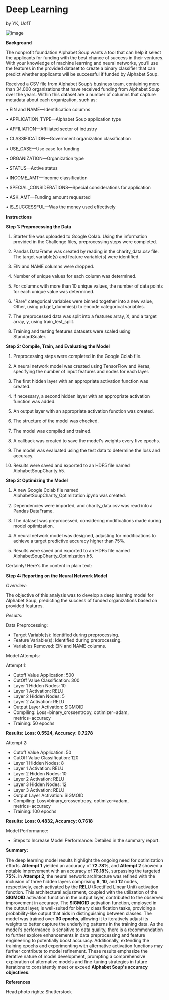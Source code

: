 # Deep Learning
by YK, UofT

![image](https://github.com/YargKlnc/Deep-Learning/assets/142269763/7da93479-e78b-4f7d-b990-492cebfa6023)


**Background**

The nonprofit foundation Alphabet Soup wants a tool that can help it select the applicants for funding with the best chance of success in their ventures. With your knowledge of machine learning and neural networks, you’ll use the features in the provided dataset to create a binary classifier that can predict whether applicants will be successful if funded by Alphabet Soup.

Received a CSV file from Alphabet Soup’s business team, containing more than 34.000 organizations that have received funding from Alphabet Soup over the years. Within this dataset are a number of columns that capture metadata about each organization, such as:

•	EIN and NAME—Identification columns

•	APPLICATION_TYPE—Alphabet Soup application type

•	AFFILIATION—Affiliated sector of industry

•	CLASSIFICATION—Government organization classification

•	USE_CASE—Use case for funding

•	ORGANIZATION—Organization type

•	STATUS—Active status

•	INCOME_AMT—Income classification

•	SPECIAL_CONSIDERATIONS—Special considerations for application

•	ASK_AMT—Funding amount requested

•	IS_SUCCESSFUL—Was the money used effectively

**Instructions**

**Step 1: Preprocessing the Data**

1. Starter file was uploaded to Google Colab. Using the information provided in the Challenge files, preprocessing steps were completed.

2. Pandas DataFrame was created by reading in the charity_data.csv file. The target variable(s) and feature variable(s) were identified.

3. EIN and NAME columns were dropped.

4. Number of unique values for each column was determined.

5. For columns with more than 10 unique values, the number of data points for each unique value was determined.

6. "Rare" categorical variables were binned together into a new value, Other, using pd.get_dummies() to encode categorical variables.

7. The preprocessed data was split into a features array, X, and a target array, y, using train_test_split.

8. Training and testing features datasets were scaled using StandardScaler.

**Step 2: Compile, Train, and Evaluating the Model**

1. Preprocessing steps were completed in the Google Colab file.

2. A neural network model was created using TensorFlow and Keras, specifying the number of input features and nodes for each layer.

3. The first hidden layer with an appropriate activation function was created.

4. If necessary, a second hidden layer with an appropriate activation function was added.

5. An output layer with an appropriate activation function was created.

6. The structure of the model was checked.

7. The model was compiled and trained.

8. A callback was created to save the model's weights every five epochs.

9. The model was evaluated using the test data to determine the loss and accuracy.

10. Results were saved and exported to an HDF5 file named AlphabetSoupCharity.h5.

**Step 3: Optimizing the Model**

1. A new Google Colab file named AlphabetSoupCharity_Optimization.ipynb was created.

2. Dependencies were imported, and charity_data.csv was read into a Pandas DataFrame.

3. The dataset was preprocessed, considering modifications made during model optimization.

4. A neural network model was designed, adjusting for modifications to achieve a target predictive accuracy higher than 75%.

5. Results were saved and exported to an HDF5 file named AlphabetSoupCharity_Optimization.h5.

Certainly! Here's the content in plain text:

**Step 4: Reporting on the Neural Network Model**

*Overview:*

The objective of this analysis was to develop a deep learning model for Alphabet Soup, predicting the success of funded organizations based on provided features.

*Results:*

Data Preprocessing:

- Target Variable(s): Identified during preprocessing.
- Feature Variable(s): Identified during preprocessing.
- Variables Removed: EIN and NAME columns.

Model Attempts:

Attempt 1:
- Cutoff Value Application: 500
- CutOff Value Classification: 300
- Layer 1 Hidden Nodes: 10
- Layer 1 Activation: RELU
- Layer 2 Hidden Nodes: 5
- Layer 2 Activation: RELU
- Output Layer Activation: SIGMOID
- Compiling: Loss=binary_crossentropy, optimizer=adam, metrics=accuracy
- Training: 50 epochs

**Results:**
**Loss: 0.5524, Accuracy: 0.7278**

Attempt 2:
- Cutoff Value Application: 50
- CutOff Value Classification: 120
- Layer 1 Hidden Nodes: 8
- Layer 1 Activation: RELU
- Layer 2 Hidden Nodes: 10
- Layer 2 Activation: RELU
- Layer 3 Hidden Nodes: 12
- Layer 3 Activation: RELU
- Output Layer Activation: SIGMOID
- Compiling: Loss=binary_crossentropy, optimizer=adam, metrics=accuracy
- Training: 100 epochs

**Results:**
**Loss: 0.4832, Accuracy: 0.7618**

Model Performance:

- Steps to Increase Model Performance: Detailed in the summary report.

**Summary:**

The deep learning model results highlight the ongoing need for optimization efforts. **Attempt 1** yielded an accuracy of **72.78%**, and **Attempt 2** showed a notable improvement with an accuracy of **76.18%**, surpassing the targeted **75%**. In **Attempt 2**, the neural network architecture was refined with the inclusion of three hidden layers comprising **8**, **10**, and **12** nodes, respectively, each activated by the **RELU** (Rectified Linear Unit) activation function. This architectural adjustment, coupled with the utilization of the **SIGMOID** activation function in the output layer, contributed to the observed improvement in accuracy. The **SIGMOID** activation function, employed in the output layer, is well-suited for binary classification tasks, providing a probability-like output that aids in distinguishing between classes. The model was trained over **30 epochs**, allowing it to iteratively adjust its weights to better capture the underlying patterns in the training data. As the model's performance is sensitive to data quality, there is a recommendation to further explore enhancements in data preprocessing and feature engineering to potentially boost accuracy. Additionally, extending the training epochs and experimenting with alternative activation functions may further contribute to model refinement. These results emphasize the iterative nature of model development, prompting a comprehensive exploration of alternative models and fine-tuning strategies in future iterations to consistently meet or exceed **Alphabet Soup's accuracy objectives**.

  
**References**

Head photo rights: Shutterstock


